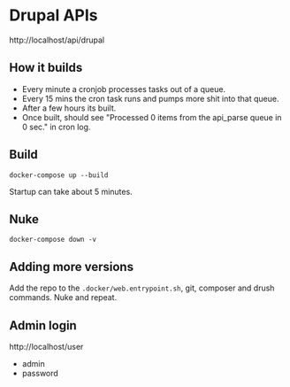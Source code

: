 # Drupal APIs

http://localhost/api/drupal

## How it builds

- Every minute a cronjob processes tasks out of a queue.
- Every 15 mins the cron task runs and pumps more shit into that queue.
- After a few hours its built. 
- Once built, should see "Processed 0 items from the api_parse queue in 0 sec." in cron log.

## Build

`docker-compose up --build`

Startup can take about 5 minutes.

## Nuke

`docker-compose down -v`

## Adding more versions

Add the repo to the `.docker/web.entrypoint.sh`, git, composer and drush commands. Nuke and repeat.

## Admin login

http://localhost/user

- admin
- password